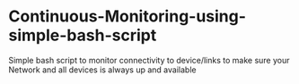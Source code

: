 # Continuous-Monitoring-using-simple-bash-script


Simple bash script to monitor connectivity to device/links to make sure your Network and all devices is always up and available
